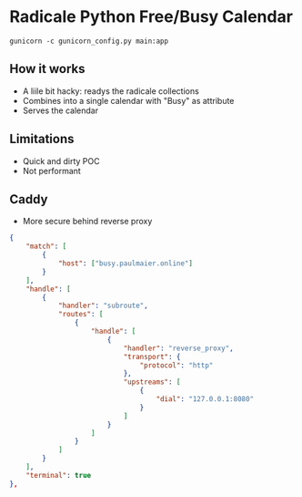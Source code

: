 # Radicale Python Free/Busy Calendar

`gunicorn -c gunicorn_config.py main:app`

## How it works

- A liile bit hacky: readys the radicale collections
- Combines into a single calendar with "Busy" as attribute
- Serves the calendar

## Limitations

- Quick and dirty POC
- Not performant

## Caddy

- More secure behind reverse proxy

```json
{
    "match": [
        {
            "host": ["busy.paulmaier.online"]
        }
    ],
    "handle": [
        {
            "handler": "subroute",
            "routes": [
                {
                    "handle": [
                        {
                            "handler": "reverse_proxy",
                            "transport": {
                                "protocol": "http"
                            },
                            "upstreams": [
                                {
                                    "dial": "127.0.0.1:8080"
                                }
                            ]
                        }
                    ]
                }
            ]
        }
    ],
    "terminal": true
},
```
